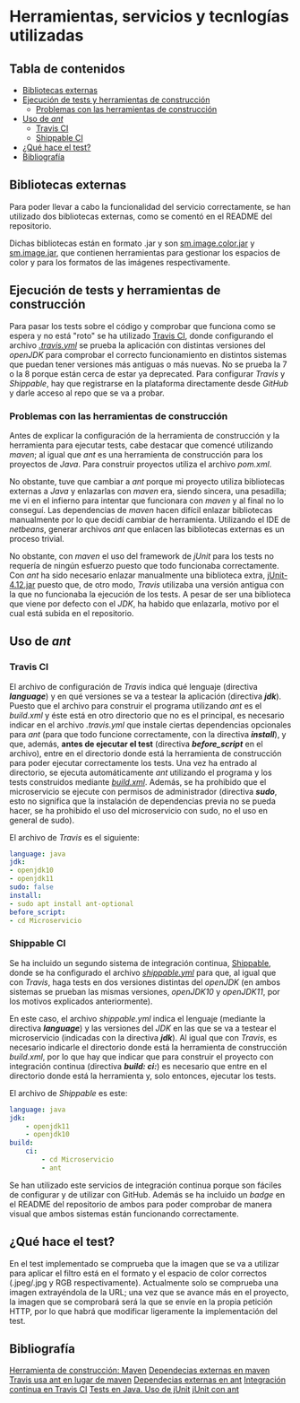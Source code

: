 # Herramientas, servicios y tecnlogías utilizadas

## Tabla de contenidos
<!--ts-->
   * [Bibliotecas externas](#Bibliotecas-externas)
   * [Ejecución de tests y herramientas de construcción](#Ejecución-de-tests-y-herramientas-de-construccion)
        * [Problemas con las herramientas de construcción](#Problemas-con-las-herramientas-de-construccion)
   * [Uso de *ant*](#Uso-de-ant)
        * [Travis CI](#Travis-CI)
        * [Shippable CI](#Shippable-CI)
   * [¿Qué hace el test?](#¿Que-hace-el-test)
   * [Bibliografía](#Bibliografia)
<!--te-->

## Bibliotecas externas

Para poder llevar a cabo la funcionalidad del servicio correctamente, se han
utilizado dos bibliotecas externas, como se comentó en el README del repositorio.

Dichas bibliotecas están en formato .jar y son
[sm.image.color.jar](https://github.com/nazaretrogue/SMM/blob/master/Evaluacion/sm.image.color.jar)
y [sm.image.jar](https://github.com/nazaretrogue/SMM/blob/master/Evaluacion/sm.image.jar),
que contienen herramientas para gestionar los espacios de color y para los formatos
de las imágenes respectivamente.

## Ejecución de tests y herramientas de construcción

Para pasar los tests sobre el código y comprobar que funciona como se espera y no
está "roto" se ha utilizado [Travis CI](https://travis-ci.org/), donde configurando
el archivo [*.travis.yml*](https://github.com/nazaretrogue/Microservicio-multimedia/blob/master/.travis.yml)
se prueba la aplicación con distintas versiones del *openJDK* para comprobar el
correcto funcionamiento en distintos sistemas que puedan tener versiones más antiguas
o más nuevas. No se prueba la 7 o la 8 porque están cerca de estar ya deprecated.
Para configurar *Travis* y *Shippable*, hay que registrarse en la plataforma directamente
desde *GitHub* y darle acceso al repo que se va a probar.

### Problemas con las herramientas de construcción
Antes de explicar la configuración de la herramienta de construcción y la herramienta
para ejecutar tests, cabe destacar que comencé utilizando *maven*; al igual que *ant*
es una herramienta de construcción para los proyectos de *Java*. Para construir
proyectos utiliza el archivo *pom.xml*.

No obstante, tuve que cambiar a *ant* porque mi proyecto utiliza bibliotecas externas
a *Java* y enlazarlas con *maven* era, siendo sincera, una pesadilla; me vi en el
infierno para intentar que funcionara con *maven* y al final no lo conseguí. Las dependencias
de *maven* hacen difícil enlazar bibliotecas manualmente por lo que decidí cambiar de
herramienta. Utilizando el IDE de *netbeans*, generar archivos *ant* que enlacen
las bibliotecas externas es un proceso trivial.

No obstante, con *maven* el uso del framework de *jUnit* para los tests no requería
de ningún esfuerzo puesto que todo funcionaba correctamente. Con *ant* ha sido
necesario enlazar manualmente una biblioteca extra, [jUnit-4.12.jar](https://github.com/nazaretrogue/Microservicio-multimedia/blob/master/lib/junit-4.12.jar)
puesto que, de otro modo, *Travis* utilizaba una versión antigua con la que no funcionaba
la ejecución de los tests. A pesar de ser una biblioteca que viene por defecto
con el *JDK*, ha habido que enlazarla, motivo por el cual está subida en el repositorio.

## Uso de *ant*

### Travis CI

El archivo de configuración de *Travis* indica qué lenguaje (directiva ***language***)
y en qué versiones se va a testear la aplicación (directiva ***jdk***). Puesto
que el archivo para construir el programa utilizando *ant* es el *build.xml* y
éste está en otro directorio que no es el principal, es necesario indicar en el
archivo *.travis.yml* que instale ciertas dependencias opcionales para *ant* (para
que todo funcione correctamente, con la directiva ***install***), y que,
además, **antes de ejecutar el test** (directiva ***before_script*** en el
archivo), entre en el directorio donde está la herramienta de construcción
para poder ejecutar correctamente los tests. Una vez ha entrado al
directorio, se ejecuta automáticamente *ant* utilizando el programa y
los tests construidos mediante [*build.xml*](https://github.com/nazaretrogue/Microservicio-multimedia/blob/master/Microservicio/build.xml).
Además, se ha prohibido que el microservicio se ejecute con permisos de administrador
(directiva ***sudo***, esto no significa que la instalación de dependencias previa
no se pueda hacer, se ha prohibido el uso del microservicio con sudo, no el uso
en general de sudo).

El archivo de *Travis* es el siguiente:

```yaml
language: java
jdk:
- openjdk10
- openjdk11
sudo: false
install:
- sudo apt install ant-optional
before_script:
- cd Microservicio
```

### Shippable CI

Se ha incluido un segundo sistema de integración continua, [Shippable](https://app.shippable.com/),
donde se ha configurado el archivo [*shippable.yml*](https://github.com/nazaretrogue/Microservicio-multimedia/blob/master/shippable.yml)
para que, al igual que con *Travis*, haga tests en dos versiones distintas del *openJDK*
(en ambos sistemas se prueban las mismas versiones, *openJDK10* y *openJDK11*, por los motivos
explicados anteriormente).

En este caso, el archivo *shippable.yml* indica el lenguaje (mediante la
directiva ***language***) y las versiones del *JDK* en las que se va a testear
el microservicio (indicadas con la directiva ***jdk***). Al igual que con
*Travis*, es necesario indicarle el directorio donde está la herramienta de
construcción *build.xml*, por lo que hay que indicar que para construir el proyecto con
integración continua (directiva ***build: ci:***) es necesario que entre en
el directorio donde está la herramienta y, solo entonces, ejecutar los tests.

El archivo de *Shippable* es este:

```yaml
language: java
jdk:
    - openjdk11
    - openjdk10
build:
    ci:
        - cd Microservicio
        - ant
```

Se han utilizado este servicios de integración continua porque son fáciles de configurar y
de utilizar con GitHub. Además se ha incluido un *badge* en el README del repositorio
de ambos para poder comprobar de manera visual que ambos sistemas están funcionando
correctamente.

## ¿Qué hace el test?

En el test implementado se comprueba que la imagen que se va a utilizar para
aplicar el filtro está en el formato y el espacio de color correctos (.jpeg/.jpg
y RGB respectivamente). Actualmente solo se comprueba una imagen extrayéndola de
la URL; una vez que se avance más en el proyecto, la imagen que se comprobará será
la que se envíe en la propia petición HTTP, por lo que habrá que modificar ligeramente
la implementación del test.

## Bibliografía

[Herramienta de construcción: Maven](https://maven.apache.org/guides/getting-started/maven-in-five-minutes.html)
[Dependecias externas en maven](https://stackoverflow.com/questions/28703491/how-can-i-add-a-3rd-party-jar-to-my-travis-ci-maven-build)
[Travis usa ant en lugar de maven](https://stackoverflow.com/questions/53180531/travis-uses-ant-instead-of-maven)
[Dependecias externas en ant](https://www.mkyong.com/ant/ant-how-to-create-a-jar-file-with-external-libraries/)
[Integración continua en Travis CI](https://docs.travis-ci.com/user/languages/java/)
[Tests en Java. Uso de jUnit](https://dev.to/chrisvasqm/introduction-to-unit-testing-with-java-2544)
[jUnit con ant](http://ant.apache.org/manual/Tasks/junit.html)
